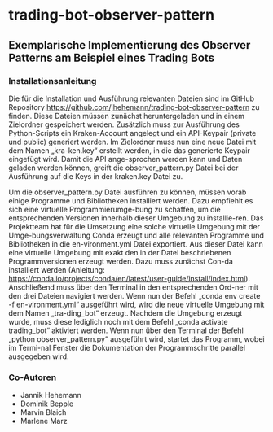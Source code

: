 # trading-bot-observer-pattern
## Exemplarische Implementierung des Observer Patterns am Beispiel eines Trading Bots 

### Installationsanleitung

Die für die Installation und Ausführung relevanten Dateien sind im GitHub Repository https://github.com/jhehemann/trading-bot-observer-pattern zu finden. Diese Dateien müssen zunächst heruntergeladen und in einem Zielordner gespeichert werden. Zusätzlich muss zur Ausführung des Python-Scripts ein Kraken-Account angelegt und ein API-Keypair (private und public) generiert werden. Im Zielordner muss nun eine neue Datei mit dem Namen „kra-ken.key“ erstellt werden, in die das generierte Keypair eingefügt wird. Damit die API ange-sprochen werden kann und Daten geladen werden können, greift die observer_pattern.py Datei bei der Ausführung auf die Keys in der kraken.key Datei zu.

Um die observer_pattern.py Datei ausführen zu können, müssen vorab einige Programme und Bibliotheken installiert werden. Dazu empfiehlt es sich eine virtuelle Programmierumge-bung zu schaffen, um die entsprechenden Versionen innerhalb dieser Umgebung zu installie-ren. Das Projektteam hat für die Umsetzung eine solche virtuelle Umgebung mit der Umge-bungsverwaltung Conda erzeugt und alle relevanten Programme und Bibliotheken in die en-vironment.yml Datei exportiert. Aus dieser Datei kann eine virtuelle Umgebung mit exakt den in der Datei beschriebenen Programmversionen erzeugt werden. Dazu muss zunächst Con-da installiert werden (Anleitung: https://conda.io/projects/conda/en/latest/user-guide/install/index.html). Anschließend muss über den Terminal in den entsprechenden Ord-ner mit den drei Dateien navigiert werden. Wenn nun der Befehl „conda env create -f en-vironment.yml“ ausgeführt wird, wird die neue virtuelle Umgebung mit dem Namen „tra-ding_bot“ erzeugt. Nachdem die Umgebung erzeugt wurde, muss diese lediglich noch mit dem Befehl „conda activate trading_bot“ aktiviert werden. Wenn nun über den Terminal der Befehl „python observer_pattern.py“ ausgeführt wird, startet das Programm, wobei im Termi-nal Fenster die Dokumentation der Programmschritte parallel ausgegeben wird.

### Co-Autoren
- Jannik Hehemann
- Dominik Bepple
- Marvin Blaich
- Marlene Marz
